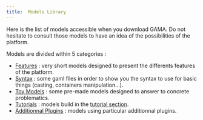 ```yaml
---
title:  Models Library
---
```



Here is the list of models accessible when you download GAMA. Do not hesitate to consult those models to have an idea of the possibilities of the platform.

Models are divided within 5 categories :

* [Features](references#Features) : very short models designed to present the differents features of the platform.
* [Syntax](references#Syntax) : some gaml files in order to show you the syntax to use for basic things (casting, containers manipulation...).
* [Toy Models](references#ToyModels) : some pre-made models designed to answer to concrete problematics.
* [Tutorials](tutorials) : models build in the [tutorial section](tutorials#ThematicTutorials).
* [Additionnal Plugins](references#AdditionnalPlugins) : models using particular additionnal plugins.